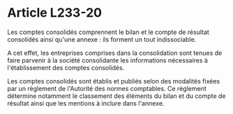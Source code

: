 # Article L233-20

<p>Les comptes consolidés comprennent le bilan et le compte de résultat consolidés ainsi qu'une annexe : ils forment un tout indissociable.</p><p>A cet effet, les entreprises comprises dans la consolidation sont tenues de faire parvenir à la société consolidante les informations nécessaires à l'établissement des comptes consolidés.</p><p>Les comptes consolidés sont établis et publiés selon des modalités fixées par un règlement de l'Autorité des normes comptables. Ce règlement détermine notamment le classement des éléments du bilan et du compte de résultat ainsi que les mentions à inclure dans l'annexe.</p>